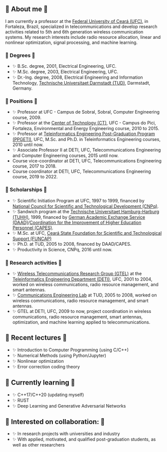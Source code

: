 <!--
**tfmaciel/tfmaciel** is a ✨ _special_ ✨ repository because its `README.md` (this file) appears on your GitHub profile.
-->

## 🔭 About me 🔭

I am currently a professor at the [Federal University of Ceará (UFC)](https://www.ufc.br/), in Fortaleza, Brazil,
specialized in telecommunications and develop research activities related to 5th and 6th generation wireless
communication systems. My research interests include radio resource allocation, linear and nonlinear optimization,
signal processing, and machine learning.
 
### 🔭 Degrees 🔭
- ✨ B.Sc. degree, 2001, Electrical Engineering, UFC.
- ✨ M.Sc. degree, 2003, Electrical Engineering, UFC.
- ✨ Dr.-Ing. degree, 2008, Electrical Engineering and Information Technology, [Technische Universitaet Darmstadt
(TUD)](https://www.tu-darmstadt.de/), Darmstadt, Germany.

### 🔭 Positions 🔭
- ✨ Professor at UFC - Campus de Sobral, Sobral, Computer Engineering course, 2009.
- ✨ Professor at the [Center of
Technology (CT)](https://ct.ufc.br/), UFC - Campus do Pici, Fortaleza, Environmental and Energy Engineering course, 2010 to 2015.
- ✨ Professor at [Teleinformatics Engineering Post-Graduation Program
(PPGETI)](https://ppgeti.ufc.br/), UFC, M.Sc. and Ph.D. in Teleinformatics Engineering courses, 2010 until now.
- ✨ Associate Professor II at DETI, UFC, Telecommunications Engineering and Computer Engineering courses, 2015 until now.
- Course vice-coordinator at DETI, UFC, Telecommunications Engineering course, 2017 to 2018.
- Course coordinator at DETI, UFC, Telecommunications Engineering course, 2019 to 2022.

### 🔭 Scholarships 🔭
- ✨ Scientific Initiation Program at UFC, 1997 to 1999, financed by [National Council for Scientific and Technological Development
(CNPq)](https://www.gov.br/cnpq/pt-br).
- ✨ Sandwich program at the [Technische Universitaet Hamburg-Harburg (TUHH)](https://www.tuhh.de/), 1999, financed by
[German Academic Exchange Service (DAAD)](https://www.daad.de/)/[Coordination for the Improvement of Higher Education
Personnel (CAPES)](https://www.gov.br/capes/pt-br).
- ✨ M.Sc. at UFC, [Ceará State Foundation for Scientific and Technological Support (FUNCAP)](https://www.funcap.ce.gov.br/)
- ✨ Ph.D. at TUD, 2005 to 2008, financed by DAAD/CAPES.
- ✨ Productivity in Science, CNPq, 2016 until now.

### 🔭 Research activities 🔭
- ✨ [Wireless Telecommunications Research Group (GTEL)](https://gtel.ufc.br/) at the [Teleinformatics Engineering
Department (DETI)](https://deti.ufc.br/), UFC, 2001 to 2004, worked on wireless communications, radio resource
management, and smart antennas.
- ✨ [Communications Engineering Lab](https://www.kt.tu-darmstadt.de/fachgebiet_kt/index.en.jsp) at TUD, 2005 to 2008,
worked on wireless communications, radio resource management, and smart antennas.
- ✨ GTEL at DETI, UFC, 2009 to now, project coordination in wireless communications, radio resource
management, smart antennas, optimization, and machine learning applied to telecommunications.


## 🔭 Recent lectures 🔭
- ✨ Introduction to Computer Programming (using C/C++)
- ✨ Numerical Methods (using Python/Jupyter)
- ✨ Nonlinear optimization
- ✨ Error correction coding theory 

## 🌱 Currently learning 🌱
- ✨ C++17/C++20 (updating myself)
- ✨ RUST
- ✨ Deep Learning and Generative Adversarial Networks

## 👯 Interested on collaboration: 👯
- ✨ In research projects with universities and industry
- ✨ With applied, motivated, and qualified post-graduation students, as well as other researchers

<!--
- 🤔 I’m looking for help with ...
- 💬 Ask me about ...
- 📫 How to reach me: ...
- 😄 Pronouns: ...
- ⚡ Fun fact: ...
-->

<!-- Local Variables: -->
<!-- fill-column: 120 -->
<!-- End: -->
